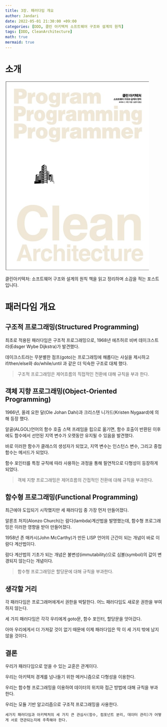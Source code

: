 ```yaml
---
title: 3장. 패러다임 개요
author: Jandari
date: 2022-05-01 21:30:00 +09:00
categories: [DDD, 클린 아키텍처 소프트웨어 구조와 설계의 원칙]
tags: [DDD, CleanArchitecture]
math: true
mermaid: true
---
```


# 소개

![image](/assets/img/post/2022-05-01-PPPCleanArchitecture_ch3/1.jpg)

클린아키텍처: 소프트웨어 구조와 설계의 원칙 책을 읽고 정리하며 소감을 적는 포스트입니다.

# 패러다임 개요

## 구조적 프로그래밍(Structured Programming)

최초로 적용된 패러다임은 구조적 프로그래밍으로, 1968년 에츠허르 비버 데이크스트라(Edsger Wybe Dijkstra)가 발견했다.

데이크스트라는 무분별한 점프(goto)는 프로그래밍에 해롭다는 사실을 제시하고 if/then/else와 do/while/until 과 같은 더 익숙한 구조로 대체 했다.

> 구조적 프로그래밍은 제어흐름의 직접적인 전환에 대해 규칙을 부과 한다.

## 객체 지향 프로그래밍(Object-Oriented Programming)

1966년, 올레 요한 달(Ole Johan Dahi)과 크리스텐 니가드(Kristen Nygaard)에 의해 등장 했다.

알골(ALGOL)언어의 함수 호출 스택 프레임을 힙으로 옮기면, 함수 호출이 반환된 이후에도 함수에서 선언된 지역 변수가 오랫동안 유지될 수 있음을 발견했다. 

바로 이러한 함수가 클래스의 생성자가 되었고, 지역 변수는 인스턴스 변수, 그리고 중첩 함수는 메서드가 되었다.

함수 포인터를 특정 규칙에 따라 사용하는 과정을 통해 필연적으로 다형성이 등장하게 되었다.

> 객체 지향 프로그래밍은 제어흐름의 간접적인 전환에 대해 규칙을 부과한다.

## 함수형 프로그래밍(Functional Programming)

최근에야 도입되기 시작했지만 세 패러다임 중 가장 먼저 만들어졌다.

알론조 처치(Alonzo Church)는 람다(lambda)계산법을 발명했는데, 함수형 프로그래밍은 이러한 영향을 받아 만들어졌다.

1958년 존 매카시(John McCarthy)가 만든 LISP 언어의 근간이 되는 개념이 바로 이 람다 계산법이다.

람다 계산법의 기초가 되는 개념은 불변성(immutability)으로 심볼(symbol)의 값이 변경되지 않는다는 개념이다.

> 함수형 프로그래밍은 할당문에 대해 규칙을 부과한다.

## 생각할 거리

각 패러다임은 프로그래머에게서 권한을 박탈한다. 어느 패러다임도 새로운 권한을 부여하지 않는다.

세 가지 패러다임은 각각 우리에게 goto문, 함수 포인터, 할당문을 앗아갔다.

아마 우리에게서 더 가져갈 것이 없기 때문에 이제 패러다임은 딱 이 세 가지 밖에 남지 않을 것이다.

## 결론

우리가 패러다임으로 얻을 수 있는 교훈은 관계이다.

우리는 아키텍처 경계를 넘나들기 위한 메커니즘으로 다형성을 이용한다.

우리는 함수형 프로그래밍을 이용하여 데이터의 위치와 접근 방법에 대해 규칙을 부과 한다.

우리는 모듈 기반 알고리즘으로 구조적 프로그래밍을 사용한다.

`세가지 패러다임과 아키텍처의 세 가지 큰 관심사(함수, 컴포넌트 분리, 데이터 관리)가 어떻게 서로 연관되는지에 주족해야 한다.`

